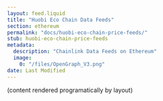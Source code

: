 ```yaml
---
layout: feed.liquid
title: "Huobi Eco Chain Data Feeds"
section: ethereum
permalink: "docs/huobi-eco-chain-price-feeds/"
stub: huobi-eco-chain-price-feeds
metadata:
  description: "Chainlink Data Feeds on Ethereum"
  image:
    0: "/files/OpenGraph_V3.png"
date: Last Modified
---
```

(content rendered programatically by layout)
